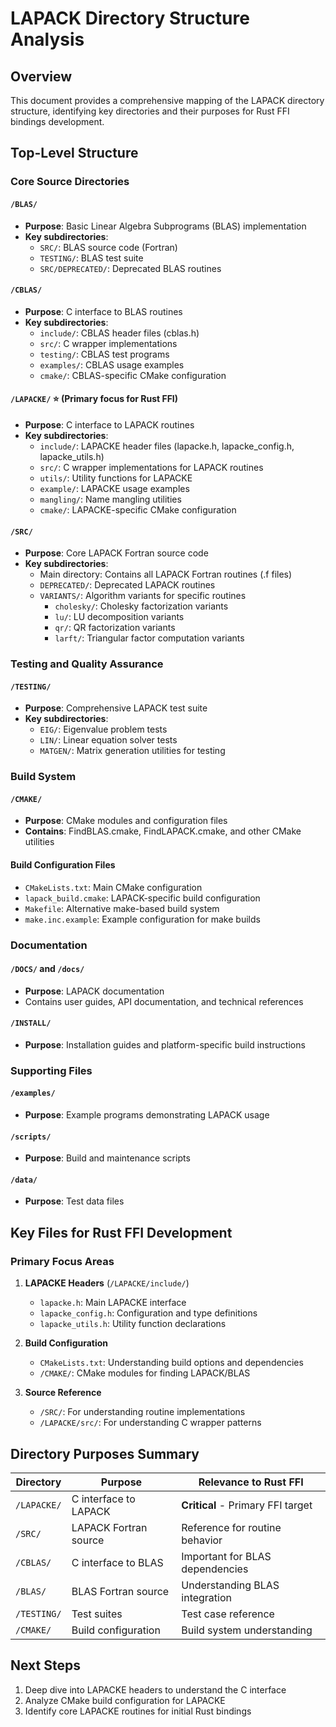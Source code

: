 # LAPACK Directory Structure Analysis

## Overview
This document provides a comprehensive mapping of the LAPACK directory structure, identifying key directories and their purposes for Rust FFI bindings development.

## Top-Level Structure

### Core Source Directories

#### `/BLAS/`
- **Purpose**: Basic Linear Algebra Subprograms (BLAS) implementation
- **Key subdirectories**:
  - `SRC/`: BLAS source code (Fortran)
  - `TESTING/`: BLAS test suite
  - `SRC/DEPRECATED/`: Deprecated BLAS routines

#### `/CBLAS/`
- **Purpose**: C interface to BLAS routines
- **Key subdirectories**:
  - `include/`: CBLAS header files (cblas.h)
  - `src/`: C wrapper implementations
  - `testing/`: CBLAS test programs
  - `examples/`: CBLAS usage examples
  - `cmake/`: CBLAS-specific CMake configuration

#### `/LAPACKE/` ⭐ (Primary focus for Rust FFI)
- **Purpose**: C interface to LAPACK routines
- **Key subdirectories**:
  - `include/`: LAPACKE header files (lapacke.h, lapacke_config.h, lapacke_utils.h)
  - `src/`: C wrapper implementations for LAPACK routines
  - `utils/`: Utility functions for LAPACKE
  - `example/`: LAPACKE usage examples
  - `mangling/`: Name mangling utilities
  - `cmake/`: LAPACKE-specific CMake configuration

#### `/SRC/`
- **Purpose**: Core LAPACK Fortran source code
- **Key subdirectories**:
  - Main directory: Contains all LAPACK Fortran routines (.f files)
  - `DEPRECATED/`: Deprecated LAPACK routines
  - `VARIANTS/`: Algorithm variants for specific routines
    - `cholesky/`: Cholesky factorization variants
    - `lu/`: LU decomposition variants
    - `qr/`: QR factorization variants
    - `larft/`: Triangular factor computation variants

### Testing and Quality Assurance

#### `/TESTING/`
- **Purpose**: Comprehensive LAPACK test suite
- **Key subdirectories**:
  - `EIG/`: Eigenvalue problem tests
  - `LIN/`: Linear equation solver tests
  - `MATGEN/`: Matrix generation utilities for testing

### Build System

#### `/CMAKE/`
- **Purpose**: CMake modules and configuration files
- **Contains**: FindBLAS.cmake, FindLAPACK.cmake, and other CMake utilities

#### Build Configuration Files
- `CMakeLists.txt`: Main CMake configuration
- `lapack_build.cmake`: LAPACK-specific build configuration
- `Makefile`: Alternative make-based build system
- `make.inc.example`: Example configuration for make builds

### Documentation

#### `/DOCS/` and `/docs/`
- **Purpose**: LAPACK documentation
- Contains user guides, API documentation, and technical references

#### `/INSTALL/`
- **Purpose**: Installation guides and platform-specific build instructions

### Supporting Files

#### `/examples/`
- **Purpose**: Example programs demonstrating LAPACK usage

#### `/scripts/`
- **Purpose**: Build and maintenance scripts

#### `/data/`
- **Purpose**: Test data files

## Key Files for Rust FFI Development

### Primary Focus Areas
1. **LAPACKE Headers** (`/LAPACKE/include/`)
   - `lapacke.h`: Main LAPACKE interface
   - `lapacke_config.h`: Configuration and type definitions
   - `lapacke_utils.h`: Utility function declarations

2. **Build Configuration**
   - `CMakeLists.txt`: Understanding build options and dependencies
   - `/CMAKE/`: CMake modules for finding LAPACK/BLAS

3. **Source Reference**
   - `/SRC/`: For understanding routine implementations
   - `/LAPACKE/src/`: For understanding C wrapper patterns

## Directory Purposes Summary

| Directory | Purpose | Relevance to Rust FFI |
|-----------|---------|----------------------|
| `/LAPACKE/` | C interface to LAPACK | **Critical** - Primary FFI target |
| `/SRC/` | LAPACK Fortran source | Reference for routine behavior |
| `/CBLAS/` | C interface to BLAS | Important for BLAS dependencies |
| `/BLAS/` | BLAS Fortran source | Understanding BLAS integration |
| `/TESTING/` | Test suites | Test case reference |
| `/CMAKE/` | Build configuration | Build system understanding |

## Next Steps
1. Deep dive into LAPACKE headers to understand the C interface
2. Analyze CMake build configuration for LAPACKE
3. Identify core LAPACKE routines for initial Rust bindings